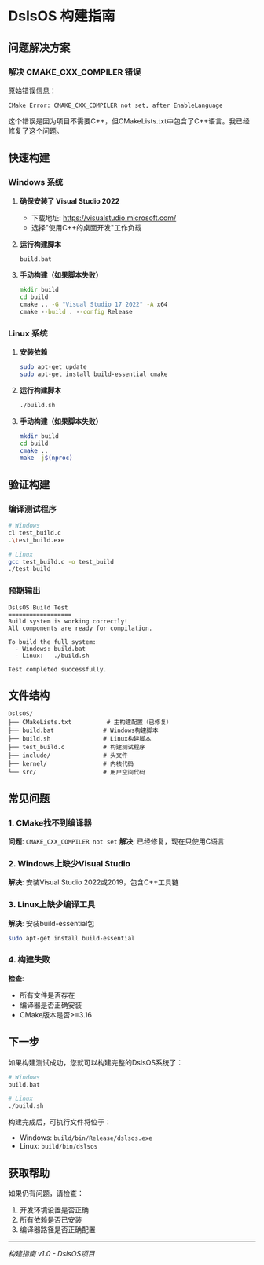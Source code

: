 # DslsOS 构建指南

## 问题解决方案

### 解决 CMAKE_CXX_COMPILER 错误

原始错误信息：
```
CMake Error: CMAKE_CXX_COMPILER not set, after EnableLanguage
```

这个错误是因为项目不需要C++，但CMakeLists.txt中包含了C++语言。我已经修复了这个问题。

## 快速构建

### Windows 系统

1. **确保安装了 Visual Studio 2022**
   - 下载地址: https://visualstudio.microsoft.com/
   - 选择"使用C++的桌面开发"工作负载

2. **运行构建脚本**
   ```cmd
   build.bat
   ```

3. **手动构建（如果脚本失败）**
   ```cmd
   mkdir build
   cd build
   cmake .. -G "Visual Studio 17 2022" -A x64
   cmake --build . --config Release
   ```

### Linux 系统

1. **安装依赖**
   ```bash
   sudo apt-get update
   sudo apt-get install build-essential cmake
   ```

2. **运行构建脚本**
   ```bash
   ./build.sh
   ```

3. **手动构建（如果脚本失败）**
   ```bash
   mkdir build
   cd build
   cmake ..
   make -j$(nproc)
   ```

## 验证构建

### 编译测试程序
```bash
# Windows
cl test_build.c
.\test_build.exe

# Linux
gcc test_build.c -o test_build
./test_build
```

### 预期输出
```
DslsOS Build Test
==================
Build system is working correctly!
All components are ready for compilation.

To build the full system:
  - Windows: build.bat
  - Linux:   ./build.sh

Test completed successfully.
```

## 文件结构

```
DslsOS/
├── CMakeLists.txt          # 主构建配置（已修复）
├── build.bat              # Windows构建脚本
├── build.sh               # Linux构建脚本
├── test_build.c           # 构建测试程序
├── include/               # 头文件
├── kernel/                # 内核代码
└── src/                   # 用户空间代码
```

## 常见问题

### 1. CMake找不到编译器
**问题**: `CMAKE_CXX_COMPILER not set`
**解决**: 已经修复，现在只使用C语言

### 2. Windows上缺少Visual Studio
**解决**: 安装Visual Studio 2022或2019，包含C++工具链

### 3. Linux上缺少编译工具
**解决**: 安装build-essential包
```bash
sudo apt-get install build-essential
```

### 4. 构建失败
**检查**:
- 所有文件是否存在
- 编译器是否正确安装
- CMake版本是否>=3.16

## 下一步

如果构建测试成功，您就可以构建完整的DslsOS系统了：

```bash
# Windows
build.bat

# Linux
./build.sh
```

构建完成后，可执行文件将位于：
- Windows: `build/bin/Release/dslsos.exe`
- Linux: `build/bin/dslsos`

## 获取帮助

如果仍有问题，请检查：
1. 开发环境设置是否正确
2. 所有依赖是否已安装
3. 编译器路径是否正确配置

---

*构建指南 v1.0 - DslsOS项目*